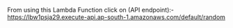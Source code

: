 From using this Lambda Function click on (API endpoint):-
https://lbw1psja29.execute-api.ap-south-1.amazonaws.com/default/random
